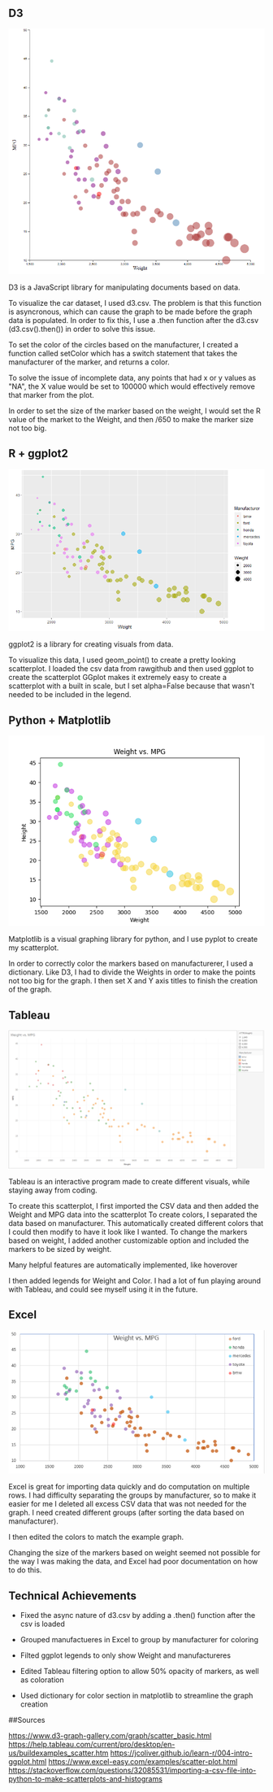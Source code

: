 ## D3 

![caption](img/d3scatterplot.png)

D3 is a JavaScript library for manipulating documents based on data. 

To visualize the car dataset, I used d3.csv. The problem is that this function is asyncronous, which can cause the graph to be made before the graph data is populated. In order to fix this, I use a .then function after the d3.csv (d3.csv().then()) in order to solve this issue. 

To set the color of the circles based on the manufacturer, I created a function called setColor which has a switch statement that takes the manufacturer of the marker, and returns a color.

To solve the issue of incomplete data, any points that had x or y values  as "NA", the X value would be set to 100000 which would effectively remove that marker from the plot.

In order to set the size of the marker based on the weight, I would set the R value of the market to the Weight, and then /650 to make the marker size not too big.

## R + ggplot2

![caption](img/rstudioscatter.png)

ggplot2 is a library for creating visuals from data.

To visualize this data, I used geom_point() to create a pretty looking scatterplot. I loaded the csv data from rawgithub and then used ggplot to create the scatterplot
GGplot makes it extremely easy to create a scatterplot with a built in scale, but I set alpha=False because that wasn't needed to be included in the legend.


## Python + Matplotlib

![caption](img/matplotlibscatter.png)

Matplotlib is a visual graphing library for python, and I use pyplot to create my scatterplot.

In order to correctly color the markers based on manufacturerer, I used a dictionary.
Like D3, I had to divide the Weights in order to make the points not too big for the graph. I then set X and Y axis titles to finish the creation of the graph.


## Tableau

![caption](img/tableauscatter.png)

Tableau is an interactive program made to create different visuals, while staying away from coding.

To create this scatterplot, I first imported the CSV data and then added the Weight and MPG data into the scatterplot
To create colors, I separated the data based on manufacturer. This automatically created different colors that I could then modify to have it look like I wanted.
To change the markers based on weight, I added another customizable option and included the markers to be sized by weight.

Many helpful features are automatically implemented, like hoverover

I then added legends for Weight and Color.
I had a lot of fun playing around with Tableau, and could see myself using it in the future.

## Excel

![caption](img/excelscatter.png)

Excel is great for importing data quickly and do computation on multiple rows. I had difficulty separating the groups by manufacturer, so to make it easier for me I deleted all excess CSV data that was not needed for the graph. I need created different groups (after sorting the data based on manufacturer).

I then edited the colors to match the example graph. 

Changing the size of the markers based on weight seemed not possible for the way I was making the data, and Excel had poor documentation on how to do this.

## Technical Achievements

* Fixed the async nature of d3.csv by adding a .then() function after the csv is loaded

* Grouped manufactueres in Excel to group by manufacturer for coloring

* Filted ggplot legends to only show Weight and manufactureres

* Edited Tableau filtering option to allow 50% opacity of markers, as well as coloration

* Used dictionary for color section in matplotlib to streamline the graph creation


##Sources

https://www.d3-graph-gallery.com/graph/scatter_basic.html
https://help.tableau.com/current/pro/desktop/en-us/buildexamples_scatter.htm
https://jcoliver.github.io/learn-r/004-intro-ggplot.html
https://www.excel-easy.com/examples/scatter-plot.html
https://stackoverflow.com/questions/32085531/importing-a-csv-file-into-python-to-make-scatterplots-and-histograms
